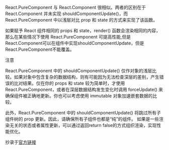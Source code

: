 React.PureComponent 与 React.Component 很相似。两者的区别在于 React.Component 并未实现 shouldComponentUpdate()，而 React.PureComponent 中以浅层对比 prop 和 state 的方式来实现了该函数。

如果赋予 React 组件相同的 props 和 state，render() 函数会渲染相同的内容，那么在某些情况下使用 React.PureComponent 可提高性能,但是React.Component可以在组件中实现shouldComponentUpdate，但是React.PureComponent不能覆盖。

注意

React.PureComponent 中的 shouldComponentUpdate() 仅作对象的浅层比较。如果对象中包含复杂的数据结构，则有可能因为无法检查深层的差别，产生错误的比对结果。仅在你的 props 和 state 较为简单时，才使用 React.PureComponent，或者在深层数据结构发生变化时调用 forceUpdate() 来确保组件被正确地更新。你也可以考虑使用 immutable 对象加速嵌套数据的比较。

此外，React.PureComponent 中的 shouldComponentUpdate() 将跳过所有子组件树的 prop 更新。因此，请确保所有子组件也都是“纯”的组件。
如果是一些渲染无关的状态或者属性更新，可以通过返回return false的方式组织渲染，实现性能优化。

抄录于[官方链接](https://react.docschina.org/docs/react-api.html#reactpurecomponent)
